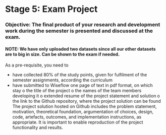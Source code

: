 
# Stage 5: Exam Project  

### Objective: The final product of your research and development work during the semester is presented and discussed at the exam.  

#### NOTE: We have only uploaded two datasets since all our other datasets are to big in size. Can be shown to the exam if needed.  

As a pre-requisite, you need to 
- have collected 80% of the study points, given for fulfilment of the semester assignments, 
according the curriculum
- have submitted to Wiseflow one page of text in pdf format, on which stay
o the title of the project
o the names of the team members developing it
o extended resume of the project statement and solution
o the link to the Github repository, where the project solution can be found
The project solution hosted on Github includes the problem statement, motivation, theoretical 
foundation, argumentation of choices, design, code, artefacts, outcomes, and implementation 
instructions, as appropriate.
It is important to enable reproduction of the project functionality and results.